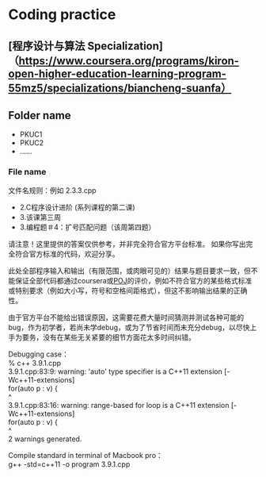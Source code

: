 # Coding practice

## [程序设计与算法 Specialization]（https://www.coursera.org/programs/kiron-open-higher-education-learning-program-55mz5/specializations/biancheng-suanfa）

## Folder name 
- PKUC1 
- PKUC2
- ......

### File name
文件名规则：例如 2.3.3.cpp 
* 2.C程序设计进阶 (系列课程的第二课)
* 3.该课第三周
* 3.编程题＃4：扩号匹配问题（该周第四题）

请注意！这里提供的答案仅供参考，并非完全符合官方平台标准。
如果你写出完全符合官方标准的代码，欢迎分享。

此处全部程序输入和输出（有限范围，或肉眼可见的）结果与题目要求一致，但不能保证全部代码都通过coursera或[POJ](http://pkuic.openjudge.cn/)的评价，例如不符合官方的某些格式标准或特别要求（例如大小写，符号和空格间距格式），但这不影响输出结果的正确性。

由于官方平台不能给出错误原因，这需要花费大量时间猜测并测试各种可能的bug，作为初学者，若尚未学debug，或为了节省时间而未充分debug，以尽快上手为要务，没有在某些无关紧要的细节方面花太多时间纠错。


Debugging case：  
% c++ 3.9.1.cpp  
3.9.1.cpp:83:9: warning: 'auto' type specifier is a C++11 extension [-Wc++11-extensions]  
for(auto p : v) {  
^  
3.9.1.cpp:83:16: warning: range-based for loop is a C++11 extension [-Wc++11-extensions]  
for(auto p : v) {  
^  
2 warnings generated.  


Compile standard in terminal of Macbook pro：  
g++ -std=c++11 -o program 3.9.1.cpp

